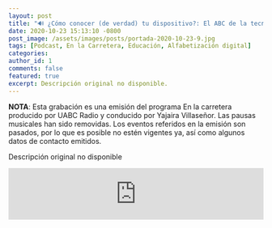 ```yaml
---
layout: post
title: "🔊 ¿Cómo conocer (de verdad) tu dispositivo?: El ABC de la tecnología"
date: 2020-10-23 15:13:10 -0800
post_image: /assets/images/posts/portada-2020-10-23-9.jpg
tags: [Podcast, En la Carretera, Educación, Alfabetización digital]
categories:
author_id: 1
comments: false
featured: true
excerpt: Descripción original no disponible.
---
```

**NOTA**: Esta grabación es una emisión del programa En la carretera producido por UABC Radio y conducido por Yajaira Villaseñor. Las pausas musicales han sido removidas. Los eventos referidos en la emisión son pasados, por lo que es posible no estén vigentes ya, así como algunos datos de contacto emitidos.

Descripción original no disponible

<iframe src="https://anchor.fm/tenemostecnologia/embed/episodes/Cmo-conocer-de-verdad-tu-dispositivo--El-ABC-de-la-tecnologa-elfugb" height="102px" width="100%" frameborder="0" scrolling="no"></iframe>